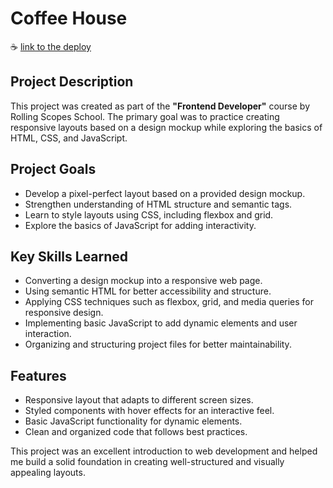 # Coffee House

☕️ [link to the deploy](https://patciahevich.github.io/coffee-house/home/)

## Project Description  
This project was created as part of the **"Frontend Developer"** course by Rolling Scopes School. The primary goal was to practice creating responsive layouts based on a design mockup while exploring the basics of HTML, CSS, and JavaScript.

## Project Goals  
- Develop a pixel-perfect layout based on a provided design mockup.  
- Strengthen understanding of HTML structure and semantic tags.  
- Learn to style layouts using CSS, including flexbox and grid.  
- Explore the basics of JavaScript for adding interactivity.  

## Key Skills Learned  
- Converting a design mockup into a responsive web page.  
- Using semantic HTML for better accessibility and structure.  
- Applying CSS techniques such as flexbox, grid, and media queries for responsive design.  
- Implementing basic JavaScript to add dynamic elements and user interaction.  
- Organizing and structuring project files for better maintainability.  

## Features  
- Responsive layout that adapts to different screen sizes.  
- Styled components with hover effects for an interactive feel.  
- Basic JavaScript functionality for dynamic elements.  
- Clean and organized code that follows best practices.

This project was an excellent introduction to web development and helped me build a solid foundation in creating well-structured and visually appealing layouts.

